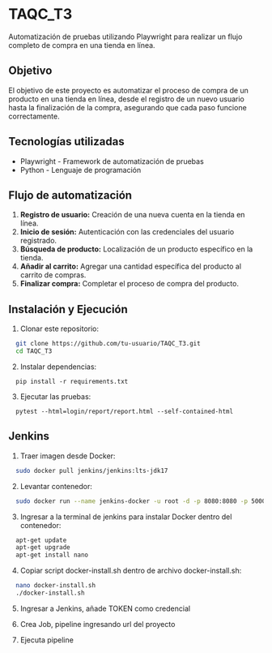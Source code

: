 
# TAQC_T3

Automatización de pruebas utilizando Playwright para realizar un flujo completo de compra en una tienda en línea.


## Objetivo

El objetivo de este proyecto es automatizar el proceso de compra de un producto en una tienda en línea, desde el registro de un nuevo usuario hasta la finalización de la compra, asegurando que cada paso funcione correctamente.

## Tecnologías utilizadas

* Playwright - Framework de automatización de pruebas
* Python - Lenguaje de programación

## Flujo de automatización
1. **Registro de usuario:** Creación de una nueva cuenta en la tienda en línea.
2. **Inicio de sesión:** Autenticación con las credenciales del usuario registrado.
3. **Búsqueda de producto:** Localización de un producto específico en la tienda.
4. **Añadir al carrito:** Agregar una cantidad específica del producto al carrito de compras.
5. **Finalizar compra:** Completar el proceso de compra del producto.

##  Instalación y Ejecución
1. Clonar este repositorio:

```bash
  git clone https://github.com/tu-usuario/TAQC_T3.git
  cd TAQC_T3
```
2. Instalar dependencias:
```
  pip install -r requirements.txt
```

3. Ejecutar las pruebas:
```
  pytest --html=login/report/report.html --self-contained-html
```

##  Jenkins
1. Traer imagen desde Docker:

```bash
  sudo docker pull jenkins/jenkins:lts-jdk17
```

2. Levantar contenedor:
```bash
  sudo docker run --name jenkins-docker -u root -d -p 8080:8080 -p 50000:50000 -v jenkins_home:/var/jenkins_home -v /var/run/docker.sock:/var/run/docker.sock jenkins/jenkins:lts 
```

3. Ingresar a la terminal de jenkins para instalar Docker dentro del contenedor:
```bash
  apt-get update
  apt-get upgrade
  apt-get install nano
```

4. Copiar script docker-install.sh dentro de archivo docker-install.sh:
```bash
  nano docker-install.sh
  ./docker-install.sh
```

5. Ingresar a Jenkins, añade TOKEN como credencial

6. Crea Job, pipeline ingresando url del proyecto

7. Ejecuta pipeline